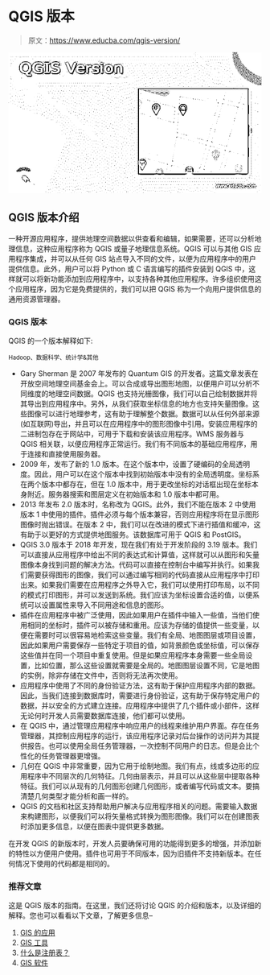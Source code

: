 # QGIS 版本

> 原文：<https://www.educba.com/qgis-version/>

![QGIS Version](img/77de05669b227b79b84b1cbdb20b14a2.png)



## QGIS 版本介绍

一种开源应用程序，提供地理空间数据以供查看和编辑，如果需要，还可以分析地理信息，这种应用程序称为 QGIS 或量子地理信息系统。QGIS 可以与其他 GIS 应用程序集成，并可以从任何 GIS 站点导入不同的文件，以便为应用程序中的用户提供信息。此外，用户可以将 Python 或 C 语言编写的插件安装到 QGIS 中，这样就可以将新功能添加到应用程序中，以支持各种其他应用程序。许多组织使用这个应用程序，因为它是免费提供的，我们可以把 QGIS 称为一个向用户提供信息的通用资源管理器。

### QGIS 版本

QGIS 的一个版本解释如下:

<small>Hadoop、数据科学、统计学&其他</small>

*   Gary Sherman 是 2007 年发布的 Quantum GIS 的开发者。这篇文章发表在开放空间地理空间基金会上。可以合成或导出图形地图，以便用户可以分析不同维度的地理空间数据。QGIS 也支持光栅图像，我们可以自己绘制数据并将其导出到应用程序中。另外，从我们获取坐标信息的地方也支持矢量图像。这些图像可以进行地理参考，这有助于理解整个数据。数据可以从任何外部来源(如互联网)导出，并且可以在应用程序中的图形图像中引用。安装应用程序的二进制包存在于网站中，可用于下载和安装该应用程序。WMS 服务器与 QGIS 相关联，以便应用程序正常运行。我们有不同版本的基础应用程序，用于连接和直接使用服务器。
*   2009 年，发布了新的 1.0 版本。在这个版本中，设置了硬编码的全局透明度。因此，用户可以在这个版本中找到初始版本中没有的全局透明度。坐标系在两个版本中都存在，但在 1.0 版本中，用于更改坐标的对话框出现在坐标本身附近。服务器搜索和图层定义在初始版本和 1.0 版本中都可用。
*   2013 年发布 2.0 版本时，名称改为 QGIS。此外，我们不能在版本 2 中使用版本 1 中使用的插件。插件必须与每个版本兼容，否则应用程序将在显示图形图像时抛出错误。在版本 2 中，我们可以在改进的模式下进行插值和缓冲，这有助于以更好的方式提供地图服务。该数据库可用于 QGIS 和 PostGIS。
*   QGIS 3.0 版本于 2018 年开发，现在我们有处于开发阶段的 3.19 版本。我们可以直接从应用程序中给出不同的表达式和计算值，这样就可以从图形和矢量图像本身找到问题的解决方法。代码可以直接在控制台中编写并执行。如果我们需要获得图形的图像，我们可以通过编写相同的代码直接从应用程序中打印出来。如果我们需要在应用程序之外导入它，我们可以使用打印布局，以不同的模式打印图形，并可以发送到系统。我们应该为坐标设置合适的值，以便系统可以设置属性来导入不同用途和信息的图形。
*   插件在应用程序中被广泛使用，因此如果用户在插件中输入一些值，当他们使用相同的坐标时，插件可以被存储和重用。应该为存储的值提供一些变量，以便在需要时可以很容易地检索这些变量。我们有全局、地图图层或项目设置，因此如果用户需要保存一些特定于项目的值，如背景颜色或坐标值，可以保存这些值并在同一个项目中重复使用。但是如果应用程序本身需要一些全局设置，比如位置，那么这些设置就需要是全局的。地图图层设置不同，它是地图的实例，除非存储在文件中，否则将无法再次使用。
*   应用程序中使用了不同的身份验证方法，这有助于保护应用程序内部的数据。因此，当我们连接到数据库时，需要进行身份验证，这有助于保存特定用户的数据，并以安全的方式建立连接。应用程序中提供了几个插件或小部件，这样无论何时开发人员需要数据库连接，他们都可以使用。
*   在 QGIS 中，通过管理应用程序中响应用户的线程来维护用户界面。存在任务管理器，其控制应用程序的运行，该应用程序记录对后台操作的访问并为其提供报告。也可以使用全局任务管理器，一次控制不同用户的日志。但是会比个性化的任务管理器更增强。
*   几何在 QGIS 中非常重要，因为它用于绘制地图。我们有点，线或多边形的应用程序中不同层次的几何特征。几何由层表示，并且可以从这些层中提取各种特征。我们可以从现有的几何图形创建几何图形，或者编写代码或文本。要搞清楚几何类型才能分析和画一样的。
*   QGIS 的文档和社区支持帮助用户解决与应用程序相关的问题。需要输入数据来构建图形，以便我们可以将矢量格式转换为图形图像。我们可以在创建图表时添加更多信息，以便在图表中提供更多数据。

在开发 QGIS 的新版本时，开发人员要确保可用的功能得到更多的增强，并添加新的特性以方便用户使用。插件也可用于不同版本，因为旧插件不支持新版本。在任何情况下使用的代码都是相同的。

### 推荐文章

这是 QGIS 版本的指南。在这里，我们还将讨论 QGIS 的介绍和版本，以及详细的解释。您也可以看看以下文章，了解更多信息–

1.  [GIS 的应用](https://www.educba.com/applications-of-gis/)
2.  [GIS 工具](https://www.educba.com/gis-tools/)
3.  [什么是注册表？](https://www.educba.com/what-is-registry/)
4.  [GIS 软件](https://www.educba.com/gis-software/)